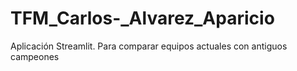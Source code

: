 # TFM_Carlos-_Alvarez_Aparicio
Aplicación Streamlit. Para comparar equipos actuales con antiguos campeones
